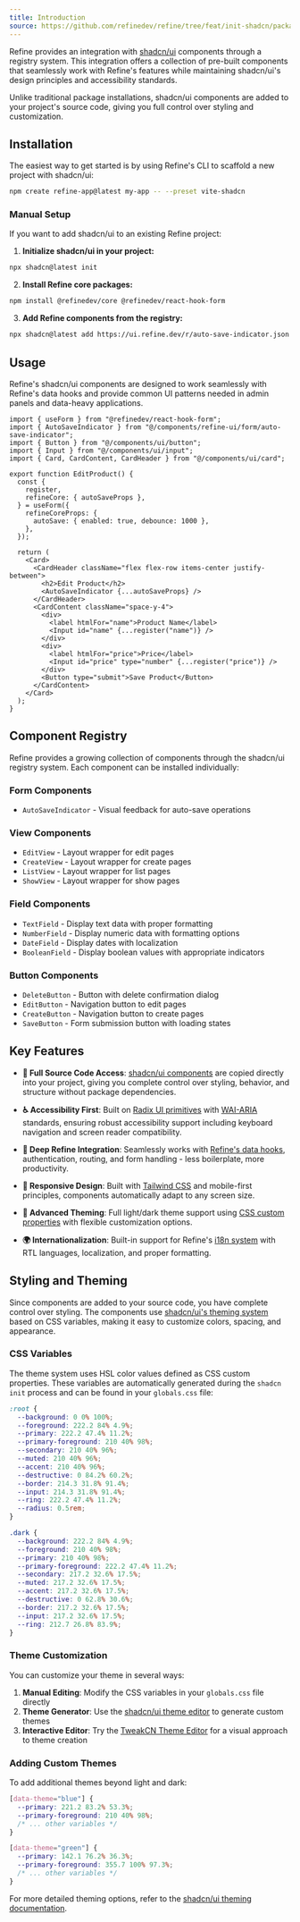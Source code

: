 ```yaml
---
title: Introduction
source: https://github.com/refinedev/refine/tree/feat/init-shadcn/packages/refine-ui/registry/new-york/refine-ui
---
```


Refine provides an integration with [shadcn/ui](https://ui.shadcn.com/) components through a registry system. This integration offers a collection of pre-built components that seamlessly work with Refine's features while maintaining shadcn/ui's design principles and accessibility standards.

Unlike traditional package installations, shadcn/ui components are added to your project's source code, giving you full control over styling and customization.

## Installation

The easiest way to get started is by using Refine's CLI to scaffold a new project with shadcn/ui:

```bash
npm create refine-app@latest my-app -- --preset vite-shadcn
```

### Manual Setup

If you want to add shadcn/ui to an existing Refine project:

1. **Initialize shadcn/ui in your project:**

```bash
npx shadcn@latest init
```

2. **Install Refine core packages:**

```bash
npm install @refinedev/core @refinedev/react-hook-form
```

3. **Add Refine components from the registry:**

```bash
npx shadcn@latest add https://ui.refine.dev/r/auto-save-indicator.json
```

## Usage

Refine's shadcn/ui components are designed to work seamlessly with Refine's data hooks and provide common UI patterns needed in admin panels and data-heavy applications.

```tsx
import { useForm } from "@refinedev/react-hook-form";
import { AutoSaveIndicator } from "@/components/refine-ui/form/auto-save-indicator";
import { Button } from "@/components/ui/button";
import { Input } from "@/components/ui/input";
import { Card, CardContent, CardHeader } from "@/components/ui/card";

export function EditProduct() {
  const {
    register,
    refineCore: { autoSaveProps },
  } = useForm({
    refineCoreProps: {
      autoSave: { enabled: true, debounce: 1000 },
    },
  });

  return (
    <Card>
      <CardHeader className="flex flex-row items-center justify-between">
        <h2>Edit Product</h2>
        <AutoSaveIndicator {...autoSaveProps} />
      </CardHeader>
      <CardContent className="space-y-4">
        <div>
          <label htmlFor="name">Product Name</label>
          <Input id="name" {...register("name")} />
        </div>
        <div>
          <label htmlFor="price">Price</label>
          <Input id="price" type="number" {...register("price")} />
        </div>
        <Button type="submit">Save Product</Button>
      </CardContent>
    </Card>
  );
}
```

## Component Registry

Refine provides a growing collection of components through the shadcn/ui registry system. Each component can be installed individually:

### Form Components

- `AutoSaveIndicator` - Visual feedback for auto-save operations

### View Components

- `EditView` - Layout wrapper for edit pages
- `CreateView` - Layout wrapper for create pages
- `ListView` - Layout wrapper for list pages
- `ShowView` - Layout wrapper for show pages

### Field Components

- `TextField` - Display text data with proper formatting
- `NumberField` - Display numeric data with formatting options
- `DateField` - Display dates with localization
- `BooleanField` - Display boolean values with appropriate indicators

### Button Components

- `DeleteButton` - Button with delete confirmation dialog
- `EditButton` - Navigation button to edit pages
- `CreateButton` - Navigation button to create pages
- `SaveButton` - Form submission button with loading states

## Key Features

- **🎨 Full Source Code Access**: [shadcn/ui components](https://ui.shadcn.com/docs) are copied directly into your project, giving you complete control over styling, behavior, and structure without package dependencies.

- **♿ Accessibility First**: Built on [Radix UI primitives](https://www.radix-ui.com/primitives) with [WAI-ARIA](https://www.w3.org/WAI/ARIA/) standards, ensuring robust accessibility support including keyboard navigation and screen reader compatibility.

- **🔧 Deep Refine Integration**: Seamlessly works with [Refine's data hooks](https://refine.dev/docs/data/hooks/use-list/), authentication, routing, and form handling - less boilerplate, more productivity.

- **📱 Responsive Design**: Built with [Tailwind CSS](https://ui.shadcn.com/docs/components) and mobile-first principles, components automatically adapt to any screen size.

- **🌙 Advanced Theming**: Full light/dark theme support using [CSS custom properties](https://ui.shadcn.com/docs/theming) with flexible customization options.

- **🌍 Internationalization**: Built-in support for Refine's [i18n system](https://refine.dev/docs/i18n/i18n-provider/) with RTL languages, localization, and proper formatting.

## Styling and Theming

Since components are added to your source code, you have complete control over styling. The components use [shadcn/ui's theming system](https://ui.shadcn.com/docs/theming) based on CSS variables, making it easy to customize colors, spacing, and appearance.

### CSS Variables

The theme system uses HSL color values defined as CSS custom properties. These variables are automatically generated during the `shadcn init` process and can be found in your `globals.css` file:

```css
:root {
  --background: 0 0% 100%;
  --foreground: 222.2 84% 4.9%;
  --primary: 222.2 47.4% 11.2%;
  --primary-foreground: 210 40% 98%;
  --secondary: 210 40% 96%;
  --muted: 210 40% 96%;
  --accent: 210 40% 96%;
  --destructive: 0 84.2% 60.2%;
  --border: 214.3 31.8% 91.4%;
  --input: 214.3 31.8% 91.4%;
  --ring: 222.2 47.4% 11.2%;
  --radius: 0.5rem;
}

.dark {
  --background: 222.2 84% 4.9%;
  --foreground: 210 40% 98%;
  --primary: 210 40% 98%;
  --primary-foreground: 222.2 47.4% 11.2%;
  --secondary: 217.2 32.6% 17.5%;
  --muted: 217.2 32.6% 17.5%;
  --accent: 217.2 32.6% 17.5%;
  --destructive: 0 62.8% 30.6%;
  --border: 217.2 32.6% 17.5%;
  --input: 217.2 32.6% 17.5%;
  --ring: 212.7 26.8% 83.9%;
}
```

### Theme Customization

You can customize your theme in several ways:

1. **Manual Editing**: Modify the CSS variables in your `globals.css` file directly
2. **Theme Generator**: Use the [shadcn/ui theme editor](https://ui.shadcn.com/themes) to generate custom themes
3. **Interactive Editor**: Try the [TweakCN Theme Editor](https://tweakcn.com/editor/theme) for a visual approach to theme creation

### Adding Custom Themes

To add additional themes beyond light and dark:

```css
[data-theme="blue"] {
  --primary: 221.2 83.2% 53.3%;
  --primary-foreground: 210 40% 98%;
  /* ... other variables */
}

[data-theme="green"] {
  --primary: 142.1 76.2% 36.3%;
  --primary-foreground: 355.7 100% 97.3%;
  /* ... other variables */
}
```

For more detailed theming options, refer to the [shadcn/ui theming documentation](https://ui.shadcn.com/docs/theming).
